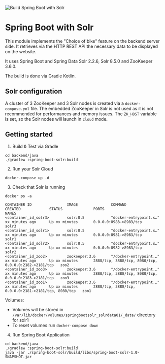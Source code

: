 ![Build Spring Boot with Solr](https://github.com/ACTLEM/bike-choose-study/workflows/Build%20Spring%20Boot%20with%20Solr/badge.svg)

# Spring Boot with Solr

This module implements the "Choice of bike" feature on the backend server side.
It retrieves via the HTTP REST API the necessary data to be displayed on the website.

It uses Spring Boot and Spring Data Solr 2.2.6, Solr 8.5.0 and ZooKeeper 3.6.0.

The build is done via Gradle Kotlin.

## Solr configuration

A cluster of 3 ZooKeeper and 3 Solr nodes is created via a `docker-compose.yml` file. 
The embedded ZooKeeper in Solr is not used as it is not recommended for performances and memory issues.
The `ZK_HOST` variable is set, so the Solr nodes will launch in `cloud` mode. 

## Getting started

1. Build & Test via Gradle

```shell script
cd backend/java
./gradlew :spring-boot-solr:build
``` 

2. Run your Solr Cloud

```shell script
docker-compose up -d
```

3. Check that Solr is running

```shell script
docker ps -a

CONTAINER ID                IMAGE               COMMAND                  CREATED             STATUS              PORTS                                                  NAMES
<container_id_solr3>        solr:8.5            "docker-entrypoint.s…"   xx minutes ago      Up xx minutes       0.0.0.0:8983->8983/tcp                                 solr3
<container_id_solr1>        solr:8.5            "docker-entrypoint.s…"   xx minutes ago      Up xx minutes       0.0.0.0:8981->8983/tcp                                 solr1
<container_id_solr2>        solr:8.5            "docker-entrypoint.s…"   xx minutes ago      Up xx minutes       0.0.0.0:8982->8983/tcp                                 solr2
<container_id_zoo2>         zookeeper:3.6       "/docker-entrypoint.…"   xx minutes ago      Up xx minutes       2888/tcp, 3888/tcp, 8080/tcp, 0.0.0.0:2182->2181/tcp   zoo2
<container_id_zoo3>         zookeeper:3.6       "/docker-entrypoint.…"   xx minutes ago      Up xx minutes       2888/tcp, 3888/tcp, 8080/tcp, 0.0.0.0:2183->2181/tcp   zoo3
<container_id_zoo1>         zookeeper:3.6       "/docker-entrypoint.…"   xx minutes ago      Up xx minutes       2888/tcp, 3888/tcp, 0.0.0.0:2181->2181/tcp, 8080/tcp   zoo1
```

Volumes:
 
- Volumes will be stored in `/var/lib/docker/volumes/springbootsolr_solrdata01/_data/` directory for solr1
- To reset volumes run `docker-compose down`

4. Run Spring Boot Application

```shell script
cd backend/java
./gradlew :spring-boot-solr:build
java -jar ./spring-boot-solr/build/libs/spring-boot-solr-1.0-SNAPSHOT.jar
```
